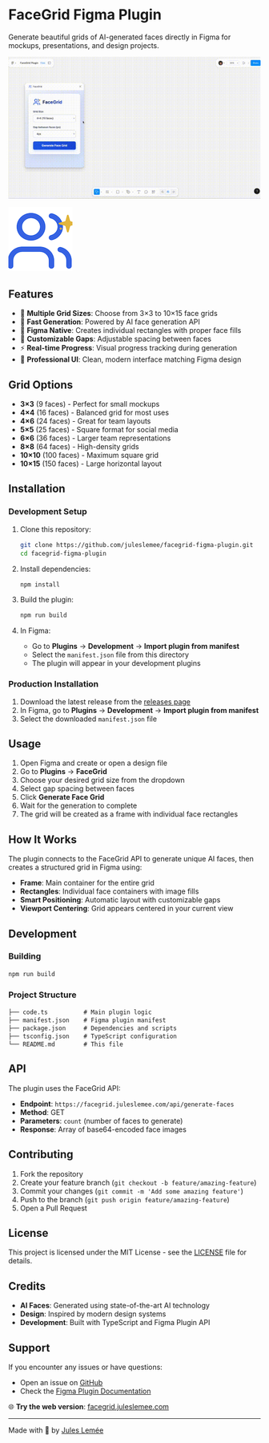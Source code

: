 # FaceGrid Figma Plugin

Generate beautiful grids of AI-generated faces directly in Figma for mockups, presentations, and design projects.

![Plugin Usage](FaceGrid%20Figma%20Plugin.gif)

![FaceGrid](logo.png)

## Features

- 🎯 **Multiple Grid Sizes**: Choose from 3×3 to 10×15 face grids
- 🚀 **Fast Generation**: Powered by AI face generation API
- 🎨 **Figma Native**: Creates individual rectangles with proper face fills
- 📏 **Customizable Gaps**: Adjustable spacing between faces
- ⚡ **Real-time Progress**: Visual progress tracking during generation
- 🎪 **Professional UI**: Clean, modern interface matching Figma design

## Grid Options

- **3×3** (9 faces) - Perfect for small mockups
- **4×4** (16 faces) - Balanced grid for most uses
- **4×6** (24 faces) - Great for team layouts
- **5×5** (25 faces) - Square format for social media
- **6×6** (36 faces) - Larger team representations
- **8×8** (64 faces) - High-density grids
- **10×10** (100 faces) - Maximum square grid
- **10×15** (150 faces) - Large horizontal layout

## Installation

### Development Setup

1. Clone this repository:
   ```bash
   git clone https://github.com/juleslemee/facegrid-figma-plugin.git
   cd facegrid-figma-plugin
   ```

2. Install dependencies:
   ```bash
   npm install
   ```

3. Build the plugin:
   ```bash
   npm run build
   ```

4. In Figma:
   - Go to **Plugins** → **Development** → **Import plugin from manifest**
   - Select the `manifest.json` file from this directory
   - The plugin will appear in your development plugins

### Production Installation

1. Download the latest release from the [releases page](https://github.com/juleslemee/facegrid-figma-plugin/releases)
2. In Figma, go to **Plugins** → **Development** → **Import plugin from manifest**
3. Select the downloaded `manifest.json` file

## Usage

1. Open Figma and create or open a design file
2. Go to **Plugins** → **FaceGrid**
3. Choose your desired grid size from the dropdown
4. Select gap spacing between faces
5. Click **Generate Face Grid**
6. Wait for the generation to complete
7. The grid will be created as a frame with individual face rectangles

## How It Works

The plugin connects to the FaceGrid API to generate unique AI faces, then creates a structured grid in Figma using:

- **Frame**: Main container for the entire grid
- **Rectangles**: Individual face containers with image fills
- **Smart Positioning**: Automatic layout with customizable gaps
- **Viewport Centering**: Grid appears centered in your current view

## Development

### Building

```bash
npm run build
```

### Project Structure

```
├── code.ts          # Main plugin logic
├── manifest.json    # Figma plugin manifest
├── package.json     # Dependencies and scripts
├── tsconfig.json    # TypeScript configuration
└── README.md        # This file
```

## API

The plugin uses the FaceGrid API:
- **Endpoint**: `https://facegrid.juleslemee.com/api/generate-faces`
- **Method**: GET
- **Parameters**: `count` (number of faces to generate)
- **Response**: Array of base64-encoded face images

## Contributing

1. Fork the repository
2. Create your feature branch (`git checkout -b feature/amazing-feature`)
3. Commit your changes (`git commit -m 'Add some amazing feature'`)
4. Push to the branch (`git push origin feature/amazing-feature`)
5. Open a Pull Request

## License

This project is licensed under the MIT License - see the [LICENSE](LICENSE) file for details.

## Credits

- **AI Faces**: Generated using state-of-the-art AI technology
- **Design**: Inspired by modern design systems
- **Development**: Built with TypeScript and Figma Plugin API

## Support

If you encounter any issues or have questions:
- Open an issue on [GitHub](https://github.com/juleslemee/facegrid-figma-plugin/issues)
- Check the [Figma Plugin Documentation](https://www.figma.com/plugin-docs/)


🌐 **Try the web version**: [facegrid.juleslemee.com](https://facegrid.juleslemee.com)

---

Made with 💙 by [Jules Lemée](https://juleslemee.com)

